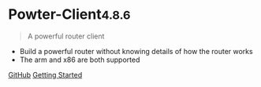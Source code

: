 <!-- ![logo](_media/icon.svg) -->

# Powter-Client<small>4.8.6</small>

> A powerful router client

- Build a powerful router without knowing details of how the router works
- The arm and x86 are both supported

[GitHub](https://github.com/docsifyjs/docsify/)
[Getting Started](#Powter-Client)